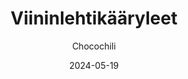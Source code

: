 ---
title: "Viininlehtikääryleet"
image: "https://vegaanibotti.lauravuo.me/2024/05/2024-05-19_small.png"
date: 2024-05-19
receipt_url: "https://chocochili.net/2021/05/viininlehtikaaryleet/"
author: "Chocochili"
---